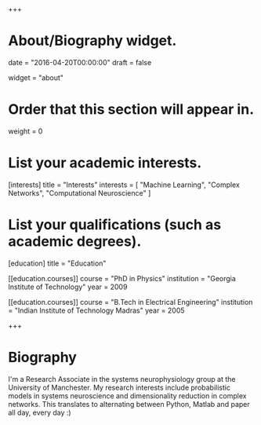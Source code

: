 +++
# About/Biography widget.

date = "2016-04-20T00:00:00"
draft = false

widget = "about"

# Order that this section will appear in.
weight = 0

# List your academic interests.
[interests]
  title = "Interests"
  interests = [
    "Machine Learning",
    "Complex Networks",
    "Computational Neuroscience"
  ]

# List your qualifications (such as academic degrees).
[education]
  title = "Education"

[[education.courses]]
  course = "PhD in Physics"
  institution = "Georgia Institute of Technology"
  year = 2009


[[education.courses]]
  course = "B.Tech in Electrical Engineering"
  institution = "Indian Institute of Technology Madras"
  year = 2005
 
+++

# Biography

I'm a Research Associate in the systems neurophysiology group at the University of Manchester. My research interests include probabilistic models in systems neuroscience and dimensionality reduction in complex networks. This translates to alternating between Python, Matlab and paper all day, every day :)
